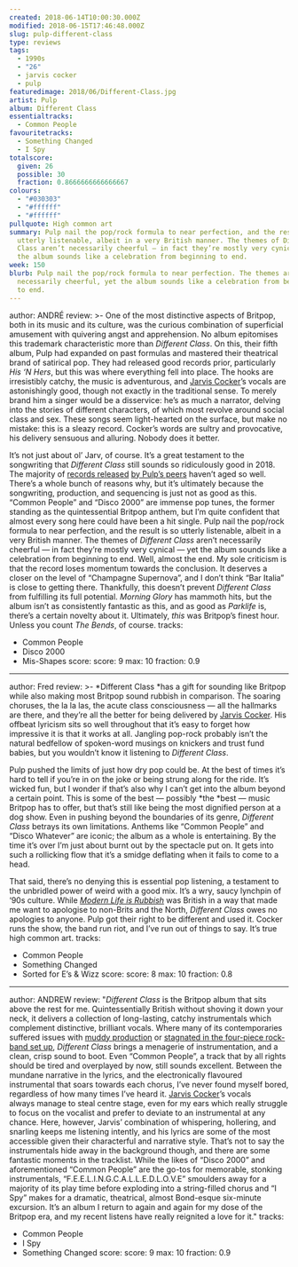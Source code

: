 ```yaml
---
created: 2018-06-14T10:00:30.000Z
modified: 2018-06-15T17:46:48.000Z
slug: pulp-different-class
type: reviews
tags:
  - 1990s
  - "26"
  - jarvis cocker
  - pulp
featuredimage: 2018/06/Different-Class.jpg
artist: Pulp
album: Different Class
essentialtracks:
  - Common People
favouritetracks:
  - Something Changed
  - I Spy
totalscore:
  given: 26
  possible: 30
  fraction: 0.8666666666666667
colours:
  - "#030303"
  - "#ffffff"
  - "#ffffff"
pullquote: High common art
summary: Pulp nail the pop/rock formula to near perfection, and the result is so
  utterly listenable, albeit in a very British manner. The themes of Different
  Class aren’t necessarily cheerful — in fact they’re mostly very cynical — yet
  the album sounds like a celebration from beginning to end.
week: 150
blurb: Pulp nail the pop/rock formula to near perfection. The themes aren’t
  necessarily cheerful, yet the album sounds like a celebration from beginning
  to end.
---
```

author: ANDRÉ
review: >-
  One of the most distinctive aspects of Britpop, both in its music and its
  culture, was the curious combination of superficial amusement with quivering
  angst and apprehension. No album epitomises this trademark characteristic more
  than *Different Class*. On this, their fifth album, Pulp had expanded on past
  formulas and mastered their theatrical brand of satirical pop. They had
  released good records prior, particularly *His ‘N Hers*, but this was where
  everything fell into place. The hooks are irresistibly catchy, the music is
  adventurous, and [Jarvis
  Cocker](<https://audioxide.com/reviews/jarvis-cocker-jarvis/>)’s vocals are
  astonishingly good, though not exactly in the traditional sense. To merely
  brand him a singer would be a disservice: he’s as much a narrator, delving
  into the stories of different characters, of which most revolve around social
  class and sex. These songs seem light-hearted on the surface, but make no
  mistake: this is a sleazy record. Cocker’s words are sultry and provocative,
  his delivery sensuous and alluring. Nobody does it better.

  It’s not just about ol’ Jarv, of course. It’s a great testament to the songwriting that *Different Class* still sounds so ridiculously good in 2018. The majority of [records released](<https://audioxide.com/reviews/blur-modern-life-is-rubbish/>) [by Pulp’s peers](<https://audioxide.com/reviews/oasis-definitely-maybe/>) haven’t aged so well. There’s a whole bunch of reasons why, but it’s ultimately because the songwriting, production, and sequencing is just not as good as this. “Common People” and “Disco 2000” are immense pop tunes, the former standing as the quintessential Britpop anthem, but I’m quite confident that almost every song here could have been a hit single. Pulp nail the pop/rock formula to near perfection, and the result is so utterly listenable, albeit in a very British manner. The themes of *Different Class* aren’t necessarily cheerful — in fact they’re mostly very cynical — yet the album sounds like a celebration from beginning to end. Well, almost the end. My sole criticism is that the record loses momentum towards the conclusion. It deserves a closer on the level of “Champagne Supernova”, and I don’t think “Bar Italia” is close to getting there. Thankfully, this doesn’t prevent *Different Class* from fulfilling its full potential. *Morning Glory* has mammoth hits, but the album isn’t as consistently fantastic as this, and as good as *Parklife* is, there’s a certain novelty about it. Ultimately, *this* was Britpop’s finest hour. Unless you count *The Bends*, of course.
tracks:
  - Common People
  - ­­Disco 2000
  - ­­Mis-Shapes
score:
  score: 9
  max: 10
  fraction: 0.9
---
author: Fred
review: >-
  *Different Class *has a gift for sounding like Britpop while also making most
  Britpop sound rubbish in comparison. The soaring choruses, the la la las, the
  acute class consciousness — all the hallmarks are there, and they’re all the
  better for being delivered by [Jarvis
  Cocker](<https://audioxide.com/reviews/jarvis-cocker-jarvis/>). His offbeat
  lyricism sits so well throughout that it’s easy to forget how impressive it is
  that it works at all. Jangling pop-rock probably isn’t the natural bedfellow
  of spoken-word musings on knickers and trust fund babies, but you wouldn’t
  know it listening to *Different Class*.

  Pulp pushed the limits of just how dry pop could be. At the best of times it’s hard to tell if you’re in on the joke or being strung along for the ride. It’s wicked fun, but I wonder if that’s also why I can’t get into the album beyond a certain point. This is some of the best — possibly *the *best — music Britpop has to offer, but that’s still like being the most dignified person at a dog show. Even in pushing beyond the boundaries of its genre, *Different Class* betrays its own limitations. Anthems like “Common People” and “Disco Whatever” are iconic; the album as a whole is entertaining. By the time it’s over I’m just about burnt out by the spectacle put on. It gets into such a rollicking flow that it’s a smidge deflating when it fails to come to a head.

  That said, there’s no denying this is essential pop listening, a testament to the unbridled power of weird with a good mix. It’s a wry, saucy lynchpin of ‘90s culture. While [*Modern Life is Rubbish*](<https://audioxide.com/reviews/blur-modern-life-is-rubbish/>) was British in a way that made me want to apologise to non-Brits and the North, *Different Class* owes no apologies to anyone. Pulp got their right to be different and used it. Cocker runs the show, the band run riot, and I’ve run out of things to say. It’s true high common art.
tracks:
  - Common People
  - ­­Something Changed
  - ­­Sorted for E’s &amp; Wizz
score:
  score: 8
  max: 10
  fraction: 0.8
---
author: ANDREW
review: "*Different Class* is the Britpop album that sits above the rest for me.
  Quintessentially British without shoving it down your neck, it delivers a
  collection of long-lasting, catchy instrumentals which complement distinctive,
  brilliant vocals. Where many of its contemporaries suffered issues with [muddy
  production](<https://audioxide.com/reviews/oasis-definitely-maybe/>) or
  [stagnated in the four-piece rock-band set
  up](<https://audioxide.com/reviews/blur-modern-life-is-rubbish/>), *Different
  Class* brings a menagerie of instrumentation, and a clean, crisp sound to
  boot. Even “Common People”, a track that by all rights should be tired and
  overplayed by now, still sounds excellent. Between the mundane narrative in
  the lyrics, and the electronically flavoured instrumental that soars towards
  each chorus, I’ve never found myself bored, regardless of how many times I’ve
  heard it. [Jarvis
  Cocker](<https://audioxide.com/reviews/jarvis-cocker-jarvis/>)’s vocals
  always manage to steal centre stage, even for my ears which really struggle to
  focus on the vocalist and prefer to deviate to an instrumental at any chance.
  Here, however, Jarvis’ combination of whispering, hollering, and snarling
  keeps me listening intently, and his lyrics are some of the most accessible
  given their characterful and narrative style. That’s not to say the
  instrumentals hide away in the background though, and there are some fantastic
  moments in the tracklist. While the likes of “Disco 2000” and aforementioned
  “Common People” are the go-tos for memorable, stonking instrumentals,
  “F.E.E.L.I.N.G.C.A.L.L.E.D.L.O.V.E” smoulders away for a majority of its play
  time before exploding into a string-filled chorus and “I Spy” makes for a
  dramatic, theatrical, almost Bond-esque six-minute excursion. It’s an album I
  return to again and again for my dose of the Britpop era, and my recent
  listens have really reignited a love for it."
tracks:
  - Common People
  - ­­I Spy
  - ­­Something Changed
score:
  score: 9
  max: 10
  fraction: 0.9
